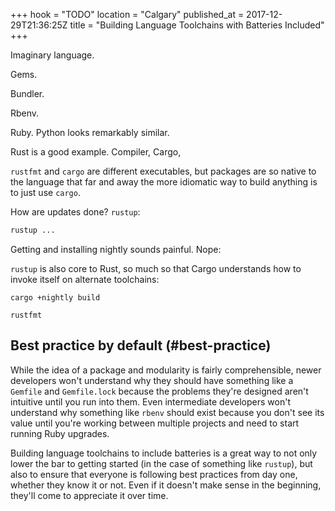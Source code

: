 +++
hook = "TODO"
location = "Calgary"
published_at = 2017-12-29T21:36:25Z
title = "Building Language Toolchains with Batteries Included"
+++

Imaginary language.

Gems.

Bundler.

Rbenv.

Ruby. Python looks remarkably similar.

Rust is a good example. Compiler, Cargo, 

`rustfmt` and `cargo` are different executables, but
packages are so native to the language that far and away
the more idiomatic way to build anything is to just use
`cargo`.

How are updates done? `rustup`:

``` sh
rustup ...
```

Getting and installing nightly sounds painful. Nope:

`rustup` is also core to Rust, so much so that Cargo
understands how to invoke itself on alternate toolchains:

```
cargo +nightly build
```

`rustfmt`

## Best practice by default (#best-practice)

While the idea of a package and modularity is fairly
comprehensible, newer developers won't understand why they
should have something like a `Gemfile` and `Gemfile.lock`
because the problems they're designed aren't intuitive
until you run into them. Even intermediate developers won't
understand why something like `rbenv` should exist because
you don't see its value until you're working between
multiple projects and need to start running Ruby upgrades.

Building language toolchains to include batteries is a
great way to not only lower the bar to getting started (in
the case of something like `rustup`), but also to ensure
that everyone is following best practices from day one,
whether they know it or not. Even if it doesn't make sense
in the beginning, they'll come to appreciate it over time.
